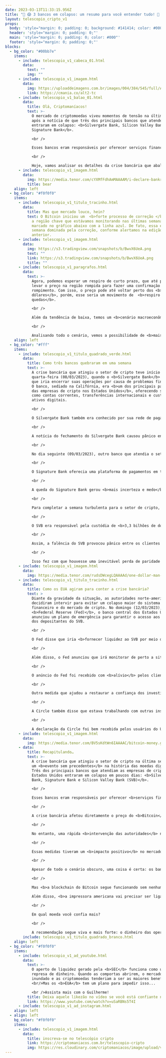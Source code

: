 ```yaml
---
date: 2023-03-13T11:33:15.956Z
title: "💸 😱 3 bancos em colapso: um resumo para você entender tudo! 🏦 💸"
layout: telescopio_cripto_v1
props:
  body: 'style="margin: 0; padding: 0; background: #141414; color: #000"'
  header: 'style="margin: 0; padding: 0;"'
  main: 'style="margin: 0; padding: 0; color: #000"'
  footer: 'style="margin: 0; padding: 0;"'
blocks:
  - bg_color: "#00bb7e"
    items:
      - include: telescopio_v1_cabeca_01.html
        data:
          text: ""
          img: ""
      - include: telescopio_v1_imagem.html
        data:
          img: https://uploaddeimagens.com.br/images/004/384/545/full/Altseason_Newsletter_final.png?1678449695
          link: https://cmania.co/alt2-tc
      - include: telescopio_v1_balao_01.html
        data:
          title: Olá, Criptomaníacos!
          text: >-
            O mercado de criptomoedas viveu momentos de tensão na última semana,
            após a notícia de que três dos principais bancos que atendem o setor
            entraram em colapso: <b>Silvergate Bank, Silicon Valley Bank (SVB) e
            Signature Bank</b>. 

            <br /> 

            Esses bancos eram responsáveis por oferecer serviços financeiros para empresas de cripto, como <b>exchanges, fundos e provedores de stablecoins</b>.

            <br /> 

            Hoje, vamos analisar os detalhes da crise bancária que abalou o setor de cripto, as consequências para o preço do Bitcoin e a situação do <b>USDC</b> como uma das principais moedas estáveis do mundo.
      - include: telescopio_v1_imagem.html
        data:
          img: https://media.tenor.com/cYXMfFdhAmMAAAAM/i-declare-bankruptcy-the-office-bankruptcy.gif
          title: bear
    align: left
  - bg_color: "#f0f0f0"
    items:
      - include: telescopio_v1_titulo_tracinho.html
        data:
          title: Mas que mercado louco, hein?
          text: O Bitcoin iniciou um  <b>forte processo de correção </b> após ter perdido
            a região chave que estávamos monitorando nas últimas semanas,
            marcado no gráfico abaixo com a linha azul. De fato, essa é uma
            semana dominada pela correção, conforme alertamos na edição
            anterior.
      - include: telescopio_v1_imagem.html
        data:
          img: https://s3.tradingview.com/snapshots/b/BwvX6UeA.png
          text: ""
          link: https://s3.tradingview.com/snapshots/b/BwvX6UeA.png
          title: ""
      - include: telescopio_v1_paragrafos.html
        data:
          text: >-
            Agora, podemos esperar um respiro de curto prazo, que até poderia
            levar o preço na região rompida para fazer uma confirmação de
            rompimento. Com isso, o preço pode até voltar perto dos <b>21.300
            dólares</b>, porém, esse seria um movimento de  <b>respiro para mais
            quedas</b>.

            <br />

            Além da tendência de baixa, temos um <b>cenário macroeconômico negativo</b>. A divulgação dos dados da semana mostra o mercado de trabalho americano aquecido e, com isso, podemos esperar por mais inflação. Assim, <b>para um controle da inflação, deve ser necessário subir mais os juros</b>.

            <br />

            Analisando todo o cenário, vemos a possibilidade de <b>mais correções</b> depois de um potencial respiro nos níveis de suportes, sinalizados em verde.
    align: left
  - bg_color: "#fff"
    items:
      - include: telescopio_v1_titulo_quadrado_verde.html
        data:
          title: Como três bancos quebraram em uma semana
          text: >-
            A crise bancária que atingiu o setor de cripto teve início na
            quarta-feira (08/03/2023), quando o <b>Silvergate Bank</b> anunciou
            que iria encerrar suas operações por causa de problemas financeiros.
            O banco, sediado na Califórnia, era <b>um dos principais parceiros
            das empresas de cripto nos Estados Unidos</b>, oferecendo serviços
            como contas correntes, transferências internacionais e custódia de
            ativos digitais.

            <br /> 

            O Silvergate Bank também era conhecido por sua rede de pagamentos em tempo real, chamada <b>Silvergate Exchange Network (SEN)</b>, que permitia aos clientes comerciais transacionarem em dólares a qualquer hora do dia ou da noite. O SEN era usado por mais de 1.100 instituições de cripto, incluindo exchanges como Coinbase, Kraken e Gemini.

            <br /> 

            A notícia do fechamento do Silvergate Bank causou pânico entre os clientes do banco, que temiam perder seus fundos depositados. Alguns tentaram sacar seus saldos em dólares ou converter para outras moedas digitais, mas enfrentaram dificuldades técnicas e atrasos nas operações. 

            <br /> 

            No dia seguinte (09/03/2023), outro banco que atendia o setor de cripto anunciou seu fechamento: o <b>Signature Bank</b>, com sede em Nova York. O banco também era popular entre as empresas de cripto. 

            <br /> 

            O Signature Bank oferecia uma plataforma de pagamentos em tempo real similar ao SEN, chamada Signet, que também possibilitava aos clientes o pagamento em dólares a qualquer momento.

            <br /> 

            A queda do Signature Bank gerou <b>mais incerteza e medo</b> entre os investidores de cripto, que se perguntavam se seus fundos estavam seguros. Alguns usuários tentaram resgatar seus valores, mas também enfrentaram problemas técnicos e demoras nas transações.

            <br /> 

            Para completar a semana turbulenta para o setor de cripto, na sexta-feira (10/03/2023) foi a vez do <b>Silicon Valley Bank (SVB)</b> anunciar sua insolvência. O SVB era um dos maiores bancos dos Estados Unidos e tinha uma forte presença no Vale do Silício, onde <b>atendia cerca de metade das startups financiadas por capital de risco no país</b>. Entre elas estavam muitas empresas ligadas ao setor de cripto.

            <br /> 

            O SVB era responsável pela custódia de <b>3,3 bilhões de dólares da Circle Internet Financial Corp., emissora da stablecoin USDC</b>. 

            <br /> 

            Assim, a falência do SVB provocou pânico entre os clientes do banco e os usuários da da stablecoin, que temiam perder seus fundos depositados ou custodiados pelo banco. Houve uma tentativa em massa de retirada de saldos em dólares e de transferência de ativos digitais para outras plataformas ou carteiras pessoais.

            <br /> 

            Isso fez com que houvesse uma inevitável perda de paridade do token com o dólar.
      - include: telescopio_v1_imagem.html
        data:
          img: https://media.tenor.com/rudsDWcegLQAAAAd/one-dollar-man-poor.gif
      - include: telescopio_v1_titulo_tracinho.html
        data:
          title: Como os EUA agiram para conter a crise bancária?
          text: >
            Diante da gravidade da situação, as autoridades norte-americanas
            decidiram intervir para evitar um colapso maior do sistema
            financeiro e do mercado de cripto. No domingo (12/03/2023), o
            <b>Federal Reserve (Fed)</b>, o banco central dos Estados Unidos,
            anunciou um plano de emergência para garantir o acesso aos fundos
            dos depositantes do SVB.

            <br /> 

            O Fed disse que iria <b>fornecer liquidez ao SVB por meio de uma linha de crédito especial</b> e que iria assumir temporariamente o controle do banco até que fosse encontrada uma solução definitiva. O Fed também afirmou que os depositantes do SVB teriam acesso aos seus saldos em dólares a partir de segunda-feira (13/03/2023) e que não haveria limites ou restrições para saques ou transferências.

            <br /> 

            Além disso, o Fed anunciou que irá monitorar de perto a situação dos outros bancos afetados pela crise, como o Silvergate Bank e o Signature Bank, e que vai <b>tomar as medidas necessárias para preservar a estabilidade financeira do país</b>.

            <br /> 

            O anúncio do Fed foi recebido com <b>alívio</b> pelos clientes do SVB, que vão poder recuperar seus fundos depositados ou custodiados pelo banco. Muitos optaram por manter seus saldos em dólares ou convertê-los para outras moedas digitais, como o Bitcoin.

            <br /> 

            Outra medida que ajudou a restaurar a confiança dos investidores de cripto foi a declaração da Circle, que afirmou que <b>todos os seus tokens USDC estavam totalmente respaldados por reservas líquidas</b> em dólares e que não havia risco de perda de paridade com o dólar.

            <br /> 

            A Circle também disse que estava trabalhando com outras instituições financeiras para diversificar suas reservas e reduzir sua dependência de um único banco. A empresa ainda garantiu que os usuários poderiam resgatar seus tokens USDC por dólares ou outras moedas digitais <b>sem problemas ou demoras</b>.

            <br /> 

            A declaração da Circle foi bem recebida pelos usuários do USDC, que puderam verificar que seus tokens estavam seguros e estáveis em relação ao dólar. Muitos optaram por manter seus saldos em USDC, mas uma parcela preferiu convertê-los para outras moedas digitais, como o <b>Bitcoin</b>.
      - include: telescopio_v1_imagem.html
        data:
          img: https://media.tenor.com/BV5sKdtWn6IAAAAC/bitcoin-money.gif
      - data:
          title: Recapitulando…
          text: >-
            A crise bancária que atingiu o setor de cripto na última semana foi
            um <b>evento sem precedentes</b> na história das moedas digitais.
            Três dos principais bancos que atendiam as empresas de cripto nos
            Estados Unidos entraram em colapso em poucos dias: <b>Silvergate
            Bank, Signature Bank e Silicon Valley Bank (SVB)</b>.

            <br /> 

            Esses bancos eram responsáveis por oferecer <b>serviços financeiros essenciais para o funcionamento do mercado de cripto</b>, como contas correntes, transferências internacionais, custódia de ativos digitais e plataformas de pagamentos em tempo real.

            <br /> 

            A crise bancária afetou diretamente o preço do <b>Bitcoin</b>, que chegou a cair abaixo dos <b>US$ 20 mil</b> na sexta-feira (10/03/2023). Além disso, o cenário gerou incertezas sobre a estabilidade do <b>USDC</b>, uma das principais stablecoins do mercado, que é lastreada em dólares depositados em contas bancárias.

            <br /> 

            No entanto, uma rápida <b>intervenção das autoridades</b> norte-americanas conseguiu conter os danos e restaurar a confiança dos investidores.

            <br /> 

            Essas medidas tiveram um <b>impacto positivo</b> no mercado de cripto, que viu o Bitcoin recuperar parte das perdas e ultrapassar os <b>US$ 22</b> mil nesta segunda-feira (13/03/2023). O USDC também se mantém estável em relação ao dólar, sem sofrer grandes desvios de sua paridade.

            <br /> 

            Apesar de todo o cenário obscuro, uma coisa é certa: os bancos faliram, alguns tokens perderam o peg, empresas fecharam e pararam de funcionar.

            <br /> 

            Mas <b>a blockchain do Bitcoin segue funcionando sem nenhum problema</b>. É por isso que devemos sempre dar preferência a deixar nossas criptomoedas em carteiras próprias. 

            Além disso, <b>a impressora americana vai precisar ser ligada para garantir o dinheiro dos depositantes</b>. Enquanto isso, a emissão do Bitcoin continua pequena e controlada. 

            <br />

            Em qual moeda você confia mais?

            <br />
             
            A recomendação segue viva e mais forte: o dinheiro das operações do dia a dia, está bem se estiver na corretora. Mas o dinheiro do longo prazo… ahhh, esse deve estar guardadinho e bem seguro para a sua aposentadoria. <3
        include: telescopio_v1_titulo_quadrado_branco.html
    align: left
  - bg_color: "#f0f0f0"
    items:
      - include: telescopio_v1_ad_youtube.html
        data:
          text: >-
            O aperto de liquidez gerado pela <b>SEC</b> funciona como uma
            represa de dinheiro. Quando as comportas abrirem, o mercado será
            inundado e as criptomoedas tenderiam a ser as maiores beneficiadas.
            <br/>Mas os <b>EUA</b> tem um plano para impedir isso...

            <br />Assista mais com o Guilherme!
          title: Deixa aquele likezão no vídeo se você está confiante no BTC!
          link: https://www.youtube.com/watch?v=uSaRBNs5T4I
      - include: telescopio_v1_ad_instagram.html
    align: left
  - align: left
    bg_color: "#f0f0f0"
    items:
      - include: telescopio_v1_imagem.html
        data:
          title: inscreva-se no telescópio cripto
          link: https://criptomaniacos.com.br/telescopio-cripto
          img: https://res.cloudinary.com/criptomaniacos/image/upload/v1662133224/telescopio/inscreva-se-telescopio.png
---
```

